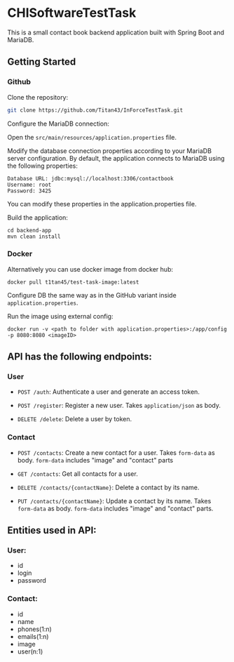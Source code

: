 # CHISoftwareTestTask

This is a small contact book backend application built with Spring Boot and MariaDB.
## Getting Started
### Github
Clone the repository:
```bash
git clone https://github.com/Titan43/InForceTestTask.git
```
Configure the MariaDB connection:

Open the ```src/main/resources/application.properties``` file.

Modify the database connection properties according to your MariaDB server configuration.
By default, the application connects to MariaDB using the following properties:

```
Database URL: jdbc:mysql://localhost:3306/contactbook
Username: root
Password: 3425
```
You can modify these properties in the application.properties file.

Build the application:
```
cd backend-app
mvn clean install
```
### Docker
Alternatively you can use docker image from docker hub:
```
docker pull t1tan45/test-task-image:latest
```
Configure DB the same way as in the GitHub variant inside ```application.properties```.

Run the image using external config:
```
docker run -v <path to folder with application.properties>:/app/config -p 8080:8080 <imageID>
```

## API has the following endpoints:

### User
- ```POST /auth```: Authenticate a user and generate an access token.

- ```POST /register```: Register a new user. Takes ```application/json``` as body.

- ```DELETE /delete```: Delete a user by token.

### Contact

- ```POST /contacts```: Create a new contact for a user. Takes ```form-data``` as body. ```form-data``` includes "image" and "contact" parts  

- ```GET /contacts```: Get all contacts for a user.

- ```DELETE /contacts/{contactName}```: Delete a contact by its name.

- ```PUT /contacts/{contactName}```: Update a contact by its name. Takes ```form-data``` as body. ```form-data``` includes "image" and "contact" parts.

## Entities used in API:
### User:
- id
- login
- password
### Contact:
- id
- name
- phones(1:n)
- emails(1:n)
- image
- user(n:1)
  

